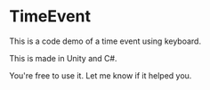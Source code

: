 # TimeEvent
This is a code demo of a time event using keyboard.

This is made in Unity and C#.


You're free to use it. Let me know if it helped you.
